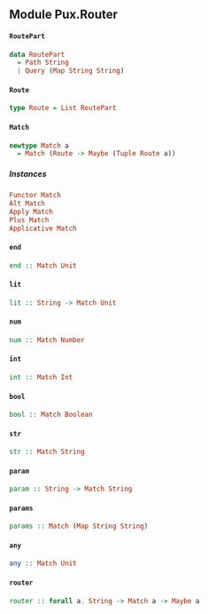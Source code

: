 ## Module Pux.Router

#### `RoutePart`

``` purescript
data RoutePart
  = Path String
  | Query (Map String String)
```

#### `Route`

``` purescript
type Route = List RoutePart
```

#### `Match`

``` purescript
newtype Match a
  = Match (Route -> Maybe (Tuple Route a))
```

##### Instances
``` purescript
Functor Match
Alt Match
Apply Match
Plus Match
Applicative Match
```

#### `end`

``` purescript
end :: Match Unit
```

#### `lit`

``` purescript
lit :: String -> Match Unit
```

#### `num`

``` purescript
num :: Match Number
```

#### `int`

``` purescript
int :: Match Int
```

#### `bool`

``` purescript
bool :: Match Boolean
```

#### `str`

``` purescript
str :: Match String
```

#### `param`

``` purescript
param :: String -> Match String
```

#### `params`

``` purescript
params :: Match (Map String String)
```

#### `any`

``` purescript
any :: Match Unit
```

#### `router`

``` purescript
router :: forall a. String -> Match a -> Maybe a
```


